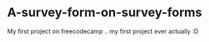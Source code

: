 # A-survey-form-on-survey-forms
My first project on freecodecamp .. my first project ever actually :D
